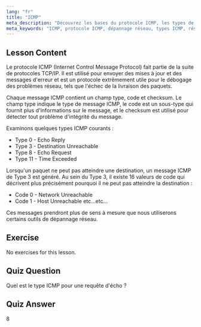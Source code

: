 ```yaml
---
lang: "fr"
title: "ICMP"
meta_description: "Découvrez les bases du protocole ICMP, les types de messages et les codes pour le dépannage réseau. Comprenez comment ICMP fonctionne pour déboguer les problèmes réseau."
meta_keywords: "ICMP, protocole ICMP, dépannage réseau, types ICMP, réseau Linux, débutant, tutoriel, guide"
---
```


## Lesson Content

Le protocole ICMP (Internet Control Message Protocol) fait partie de la suite de protocoles TCP/IP. Il est utilisé pour envoyer des mises à jour et des messages d'erreur et est un protocole extrêmement utile pour le débogage des problèmes réseau, tels que l'échec de la livraison des paquets.

Chaque message ICMP contient un champ type, code et checksum. Le champ type indique le type de message ICMP, le code est un sous-type qui fournit plus d'informations sur le message, et le checksum est utilisé pour détecter tout problème d'intégrité du message.

Examinons quelques types ICMP courants :

- Type 0 - Echo Reply
- Type 3 - Destination Unreachable
- Type 8 - Echo Request
- Type 11 - Time Exceeded

Lorsqu'un paquet ne peut pas atteindre une destination, un message ICMP de Type 3 est généré. Au sein du Type 3, il existe 16 valeurs de code qui décrivent plus précisément pourquoi il ne peut pas atteindre la destination :

- Code 0 - Network Unreachable
- Code 1 - Host Unreachable
  etc...etc...

Ces messages prendront plus de sens à mesure que nous utiliserons certains outils de dépannage réseau.

## Exercise

No exercises for this lesson.

## Quiz Question

Quel est le type ICMP pour une requête d'écho ?

## Quiz Answer

8
